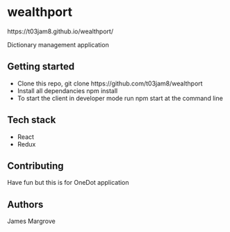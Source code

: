 <h1> wealthport </h2>
https://t03jam8.github.io/wealthport/
<p> Dictionary management application <p> 




<h2> Getting started </h2> 
 <ul>
 <li>Clone this repo, git clone https://github.com/t03jam8/wealthport</li>
 <li>Install all dependancies npm install</li>
 <li>To start the client in developer mode run npm start at the command line </li>
 </ul>

<h2> Tech stack </h2>
<ul>
 <li>React</li>
 <li> Redux</li>
</ul>



<h2> Contributing</h2>
<p>Have fun but this is for OneDot application</p>

<h2>Authors</h2>
<p>James Margrove </p>
